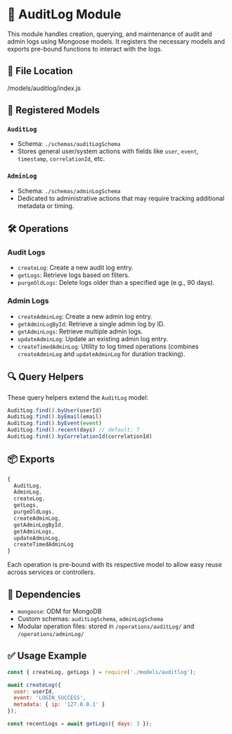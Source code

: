 # 📜 AuditLog Module

This module handles creation, querying, and maintenance of audit and admin logs using Mongoose models. It registers the necessary models and exports pre-bound functions to interact with the logs.


## 📂 File Location

/models/auditlog/index.js


## 📌 Registered Models

### `AuditLog`
- Schema: `./schemas/auditLogSchema`
- Stores general user/system actions with fields like `user`, `event`, `timestamp`, `correlationId`, etc.

### `AdminLog`
- Schema: `./schemas/adminLogSchema`
- Dedicated to administrative actions that may require tracking additional metadata or timing.

## 🛠️ Operations

### Audit Logs
- `createLog`: Create a new audit log entry.
- `getLogs`: Retrieve logs based on filters.
- `purgeOldLogs`: Delete logs older than a specified age (e.g., 90 days).

### Admin Logs
- `createAdminLog`: Create a new admin log entry.
- `getAdminLogById`: Retrieve a single admin log by ID.
- `getAdminLogs`: Retrieve multiple admin logs.
- `updateAdminLog`: Update an existing admin log entry.
- `createTimedAdminLog`: Utility to log timed operations (combines `createAdminLog` and `updateAdminLog` for duration tracking).


## 🔍 Query Helpers

These query helpers extend the `AuditLog` model:

```js
AuditLog.find().byUser(userId)
AuditLog.find().byEmail(email)
AuditLog.find().byEvent(event)
AuditLog.find().recent(days) // default: 7
AuditLog.find().byCorrelationId(correlationId)
````

## 📦 Exports

```js
{
  AuditLog,
  AdminLog,
  createLog,
  getLogs,
  purgeOldLogs,
  createAdminLog,
  getAdminLogById,
  getAdminLogs,
  updateAdminLog,
  createTimedAdminLog
}
```

Each operation is pre-bound with its respective model to allow easy reuse across services or controllers.


## 🧩 Dependencies

* `mongoose`: ODM for MongoDB
* Custom schemas: `auditLogSchema`, `adminLogSchema`
* Modular operation files: stored in `/operations/auditLog/` and `/operations/adminLog/`


## ✅ Usage Example

```js
const { createLog, getLogs } = require('./models/auditlog');

await createLog({
  user: userId,
  event: 'LOGIN_SUCCESS',
  metadata: { ip: '127.0.0.1' }
});

const recentLogs = await getLogs({ days: 3 });
```